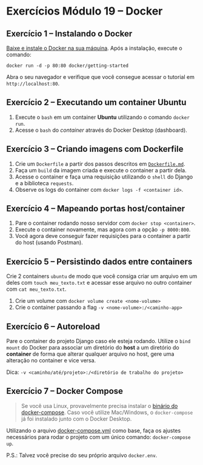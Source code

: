 # Exercícios Módulo 19 – Docker


## Exercício 1 – Instalando o Docker

[Baixe e instale o Docker na sua máquina](https://docs.docker.com/get-docker/). Após a instalação, execute o comando:

`docker run -d -p 80:80 docker/getting-started`

Abra o seu navegador e verifique que você consegue acessar o tutorial em `http://localhost:80`.


## Exercício 2 – Executando um container Ubuntu

1. Execute o `bash` em um container **Ubuntu** utilizando o comando `docker run`.
2. Acesse o `bash` do *container* através do Docker Desktop (dashboard).


## Exercício 3 – Criando imagens com Dockerfile

1. Crie um `Dockerfile` a partir dos passos descritos em [`Dockerfile.md`](./Dockerfile.md).
2. Faça um `build` da imagem criada e execute o container a partir dela.
3. Acesse o container e faça uma requisição utilizando o `shell` do Django e a biblioteca `requests`.
4. Observe os logs do container com `docker logs -f <container id>`.


## Exercício 4 – Mapeando portas host/container

1. Pare o container rodando nosso servidor com `docker stop <container>`.
2. Execute o container novamente, mas agora com a opção `-p 8000:800`.
3. Você agora deve conseguir fazer requisições para o container a partir do host (usando Postman).


## Exercício 5 – Persistindo dados entre containers

Crie 2 containers `ubuntu` de modo que você consiga criar um arquivo em um deles com `touch meu_texto.txt` e acessar esse arquivo no outro container com `cat meu_texto.txt`.

1. Crie um volume com `docker volume create <nome-volume>`
2. Crie o container passando a flag `-v <nome-volume>:/<caminho-app>`


## Exercício 6 – Autoreload

Pare o container do projeto Django caso ele esteja rodando. Utilize o `bind mount` do Docker para associar um diretório do **host** a um diretório do **container** de forma que alterar qualquer arquivo no host, gere uma alteração no container e vice versa.

Dica: `-v <caminho/até/projeto>:/<diretório de trabalho do projeto>`


## Exercício 7 – Docker Compose

> Se você usa Linux, provavelmente precisa instalar o [binário do docker-compose](https://docs.docker.com/compose/install/). Caso você utilize Mac/Windows, o `docker-compose` já foi instalado junto com o Docker Desktop.

Utilizando o arquivo [docker-compose.yml](./docker-compose.yml) como base, faça os ajustes necessários para rodar o projeto com um único comando: `docker-compose up`.

P.S.: Talvez você precise do seu próprio arquivo `docker.env`.
